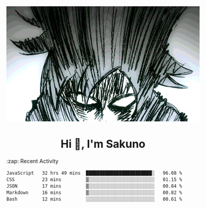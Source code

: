 <body>
<h1 align="center"></h1>
<br>
<div align="center">
<img width="auto" height="300" src="Img/mobFreakoutLonger.gif"/>
</div>
</div>
<h1 align="center">Hi 👋, I'm Sakuno</h1>
:zap: Recent Activity

<!--START_SECTION:waka-->

```txt
JavaScript   32 hrs 49 mins  ████████████████████████░   96.08 %
CSS          23 mins         ▒░░░░░░░░░░░░░░░░░░░░░░░░   01.15 %
JSON         17 mins         ▒░░░░░░░░░░░░░░░░░░░░░░░░   00.84 %
Markdown     16 mins         ▒░░░░░░░░░░░░░░░░░░░░░░░░   00.82 %
Bash         12 mins         ░░░░░░░░░░░░░░░░░░░░░░░░░   00.61 %
```

<!--END_SECTION:waka-->
